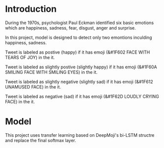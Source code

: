 # Introduction
During the 1970s, psychologist Paul Eckman identified six basic emotions which are happiness, sadness, fear, disgust, anger and surprise.

In this project, model is designed to detect only two emontions inculding happiness, sadness.

Tweet is labeled as postive (happy) if it has emoji (&#1F602 FACE WITH TEARS OF JOY) in the it.

Tweet is labeled as slightly postive (slightly happy) if it has emoji (&#1F60A SMILING FACE WITH SMILING EYES) in the it.

Tweet is labeled as slightly negative (slightly sad) if it has emoji (&#1F612 UNAMUSED FACE) in the it.

Tweet is labeled as negative (sad) if it has emoji (&#1F62D LOUDLY CRYING FACE) in the it.

# Model
This project uses transfer learning based on DeepMoji's bi-LSTM structre and replace the final softmax layer.